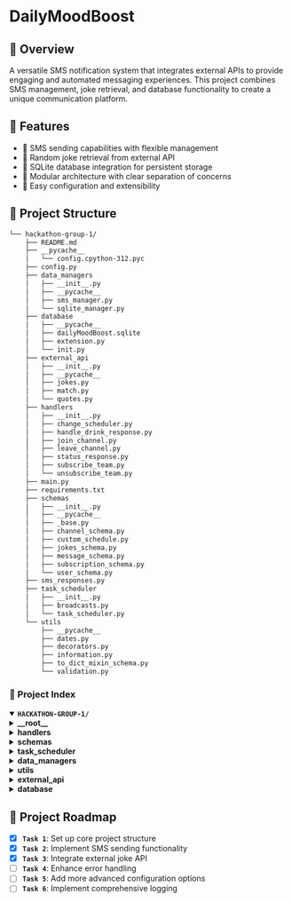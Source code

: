 # DailyMoodBoost

## 📍 Overview

A versatile SMS notification system that integrates external APIs to provide engaging and automated messaging experiences. This project combines SMS management, joke retrieval, and database functionality to create a unique communication platform.

## 👾 Features

- 📱 SMS sending capabilities with flexible management
- 🤣 Random joke retrieval from external API
- 💾 SQLite database integration for persistent storage
- 🔗 Modular architecture with clear separation of concerns
- 🚀 Easy configuration and extensibility

## 📁 Project Structure

```sh
└── hackathon-group-1/
    ├── README.md
    ├── __pycache__
    │   └── config.cpython-312.pyc
    ├── config.py
    ├── data_managers
    │   ├── __init__.py
    │   ├── __pycache__
    │   ├── sms_manager.py
    │   └── sqlite_manager.py
    ├── database
    │   ├── __pycache__
    │   ├── dailyMoodBoost.sqlite
    │   ├── extension.py
    │   └── init.py
    ├── external_api
    │   ├── __init__.py
    │   ├── __pycache__
    │   ├── jokes.py
    │   ├── match.py
    │   └── quotes.py
    ├── handlers
    │   ├── __init__.py
    │   ├── change_scheduler.py
    │   ├── handle_drink_response.py
    │   ├── join_channel.py
    │   ├── leave_channel.py
    │   ├── status_response.py
    │   ├── subscribe_team.py
    │   └── unsubscribe_team.py
    ├── main.py
    ├── requirements.txt
    ├── schemas
    │   ├── __init__.py
    │   ├── __pycache__
    │   ├── _base.py
    │   ├── channel_schema.py
    │   ├── custom_schedule.py
    │   ├── jokes_schema.py
    │   ├── message_schema.py
    │   ├── subscription_schema.py
    │   └── user_schema.py
    ├── sms_responses.py
    ├── task_scheduler
    │   ├── __init__.py
    │   ├── broadcasts.py
    │   └── task_scheduler.py
    └── utils
        ├── __pycache__
        ├── dates.py
        ├── decorators.py
        ├── information.py
        ├── to_dict_mixin_schema.py
        └── validation.py
```

### 📂 Project Index
<details open>
<summary><b><code>HACKATHON-GROUP-1/</code></b></summary>
<details> <summary><b>__root__</b></summary>
<blockquote>
<table>
<tr>
<td><b><a href='https://github.com/saifmasterschool/hackathon-group-1/blob/master/sms_responses.py'>sms_responses.py</a></b></td>
<td>Contains the response messages for the SMS service.</td>
</tr>
<tr>
<td><b><a href='https://github.com/saifmasterschool/hackathon-group-1/blob/master/config.py'>config.py</a></b></td>
<td>Contains the configuration settings for the application, including API endpoints, credentials, and constants.</td>
</tr>
<tr>
<td><b><a href='https://github.com/saifmasterschool/hackathon-group-1/blob/master/main.py'>main.py</a></b></td>
<td>The main entry point of the application. It handles incoming SMS messages, processes them, and sends responses.</td>
</tr>
<tr>
<td><b><a href='https://github.com/saifmasterschool/hackathon-group-1/blob/master/requirements.txt'>requirements.txt</a></b></td>
<td>Lists the project dependencies, such as the libraries and packages required to run the application.</td>
</tr>
</table>
</blockquote>
</details>
<details> <summary><b>handlers</b></summary>
<blockquote>
<table>
<tr>
<td><b><a href='https://github.com/saifmasterschool/hackathon-group-1/blob/master/handlers/leave_channel.py'>leave_channel.py</a></b></td>
<td>Contains the logic for unsubscribing users from SMS channels.</td>
</tr>
<tr>
<td><b><a href='https://github.com/saifmasterschool/hackathon-group-1/blob/master/handlers/unsubscribe_team.py'>unsubscribe_team.py</a></b></td>
<td>Contains the logic for unsubscribing users from SMS channels.</td>
</tr>
<tr>
<td><b><a href='https://github.com/saifmasterschool/hackathon-group-1/blob/master/handlers/handle_drink_response.py'>handle_drink_response.py</a></b></td>
<td>Contains the logic for handling responses related to drink reminders.</td>
</tr>
<tr>
<td><b><a href='https://github.com/saifmasterschool/hackathon-group-1/blob/master/handlers/change_scheduler.py'>change_scheduler.py</a></b></td>
<td>Contains the logic for allowing users to change the schedule of their SMS reminders.</td>
</tr>
<tr>
<td><b><a href='https://github.com/saifmasterschool/hackathon-group-1/blob/master/handlers/status_response.py'>status_response.py</a></b></td>
<td>Contains the logic for sending the status of subscriptions to users.</td>
</tr>
<tr>
<td><b><a href='https://github.com/saifmasterschool/hackathon-group-1/blob/master/handlers/join_channel.py'>join_channel.py</a></b></td>
<td>Contains the logic for subscribing users to SMS channels.</td>
</tr>
<tr>
<td><b><a href='https://github.com/saifmasterschool/hackathon-group-1/blob/master/handlers/subscribe_team.py'>subscribe_team.py</a></b></td>
<td>Contains the logic for subscribing users to SMS channels.</td>
</tr>
</table>
</blockquote>
</details>
<details> <summary><b>schemas</b></summary>
<blockquote>
<table>
<tr>
<td><b><a href='https://github.com/saifmasterschool/hackathon-group-1/blob/master/schemas/user_schema.py'>user_schema.py</a></b></td>
<td>Defines the database schema for users, including phone number and timestamps.</td>
</tr>
<tr>
<td><b><a href='https://github.com/saifmasterschool/hackathon-group-1/blob/master/schemas/subscription_schema.py'>subscription_schema.py</a></b></td>
<td>Defines the database schema for subscriptions, linking users to channels.</td>
</tr>
<tr>
<td><b><a href='https://github.com/saifmasterschool/hackathon-group-1/blob/master/schemas/_base.py'>_base.py</a></b></td>
<td>Defines the base class for database schemas, including common fields and methods.</td>
</tr>
<tr>
<td><b><a href='https://github.com/saifmasterschool/hackathon-group-1/blob/master/schemas/message_schema.py'>message_schema.py</a></b></td>
<td>Defines the database schema for messages, including sender, content, and timestamps.</td>
</tr>
<tr>
<td><b><a href='https://github.com/saifmasterschool/hackathon-group-1/blob/master/schemas/jokes_schema.py'>jokes_schema.py</a></b></td>
<td>Defines the database schema for jokes, including the joke text and timestamps.</td>
</tr>
<tr>
<td><b><a href='https://github.com/saifmasterschool/hackathon-group-1/blob/master/schemas/custom_schedule.py'>custom_schedule.py</a></b></td>
<td>Defines the database schema for custom schedules, allowing users to personalize their reminder timings.</td>
</tr>
<tr>
<td><b><a href='https://github.com/saifmasterschool/hackathon-group-1/blob/master/schemas/channel_schema.py'>channel_schema.py</a></b></td>
<td>Defines the database schema for channels, including channel name and ID.</td>
</tr>
</table>
</blockquote>
</details>
<details> <summary><b>task_scheduler</b></summary>
<blockquote>
<table>
<tr>
<td><b><a href='https://github.com/saifmasterschool/hackathon-group-1/blob/master/task_scheduler/task_scheduler.py'>task_scheduler.py</a></b></td>
<td>Contains the task scheduler, responsible for sending scheduled messages and managing scheduled tasks.</td>
</tr>
<tr>
<td><b><a href='https://github.com/saifmasterschool/hackathon-group-1/blob/master/task_scheduler/broadcasts.py'>broadcasts.py</a></b></td>
<td>Contains the logic for broadcasting messages to subscribed users.</td>
</tr>
</table>
</blockquote>
</details>
<details> <summary><b>data_managers</b></summary>
<blockquote>
<table>
<tr>
<td><b><a href='https://github.com/saifmasterschool/hackathon-group-1/blob/master/data_managers/sqlite_manager.py'>sqlite_manager.py</a></b></td>
<td>Manages interactions with the SQLite database, handling data storage and retrieval.</td>
</tr>
<tr>
<td><b><a href='https://github.com/saifmasterschool/hackathon-group-1/blob/master/data_managers/sms_manager.py'>sms_manager.py</a></b></td>
<td>Manages sending and receiving SMS messages through the Masterschool SMS API.</td>
</tr>
</table>
</blockquote>
</details>
<details> <summary><b>utils</b></summary>
<blockquote>
<table>
<tr>
<td><b><a href='https://github.com/saifmasterschool/hackathon-group-1/blob/master/utils/dates.py'>dates.py</a></b></td>
<td>Provides utility functions for handling dates and times.</td>
</tr>
<tr>
<td><b><a href='https://github.com/saifmasterschool/hackathon-group-1/blob/master/utils/information.py'>information.py</a></b></td>
<td>Provides utility functions for handling information and printing messages.</td>
</tr>
<tr>
<td><b><a href='https://github.com/saifmasterschool/hackathon-group-1/blob/master/utils/validation.py'>validation.py</a></b></td>
<td>Provides utility functions for validating data, such as incoming SMS messages.</td>
</tr>
<tr>
<td><b><a href='https://github.com/saifmasterschool/hackathon-group-1/blob/master/utils/decorators.py'>decorators.py</a></b></td>
<td>Provides decorators for modifying the behavior of functions.</td>
</tr>
<tr>
<td><b><a href='https://github.com/saifmasterschool/hackathon-group-1/blob/master/utils/to_dict_mixin_schema.py'>to_dict_mixin_schema.py</a></b></td>
<td>Provides a mixin class for converting database objects to dictionaries.</td>
</tr>
</table>
</blockquote>
</details>
<details> <summary><b>external_api</b></summary>
<blockquote>
<table>
<tr>
<td><b><a href='https://github.com/saifmasterschool/hackathon-group-1/blob/master/external_api/jokes.py'>jokes.py</a></b></td>
<td>Provides functions for fetching jokes from an external API.</td>
</tr>
<tr>
<td><b><a href='https://github.com/saifmasterschool/hackathon-group-1/blob/master/external_api/match.py'>match.py</a></b></td>
<td>Provides functions for fetching football match data from an external API.</td>
</tr>
<tr>
<td><b><a href='https://github.com/saifmasterschool/hackathon-group-1/blob/master/external_api/quotes.py'>quotes.py</a></b></td>
<td>Provides functions for fetching quotes from an external API.</td>
</tr>
</table>
</blockquote>
</details>
<details> <summary><b>database</b></summary>
<blockquote>
<table>
<tr>
<td><b><a href='https://github.com/saifmasterschool/hackathon-group-1/blob/master/database/extension.py'>extension.py</a></b></td>
<td>Provides extensions and configurations for the database.</td>
</tr>
<tr>
<td><b><a href='https://github.com/saifmasterschool/hackathon-group-1/blob/master/database/init.py'>init.py</a></b></td>
<td>Initializes the database and sets up the database schema.</td>
</tr>
<tr>
<td><b><a href='https://github.com/saifmasterschool/hackathon-group-1/blob/master/database/dailyMoodBoost.sqlite'>dailyMoodBoost.sqlite</a></b></td>
<td>The SQLite database file used to store application data.</td>
</tr>
</table>
</blockquote>
</details>
</details>

## 📌 Project Roadmap

- [X] **`Task 1`**: Set up core project structure
- [X] **`Task 2`**: Implement SMS sending functionality
- [X] **`Task 3`**: Integrate external joke API
- [ ] **`Task 4`**: Enhance error handling
- [ ] **`Task 5`**: Add more advanced configuration options
- [ ] **`Task 6`**: Implement comprehensive logging